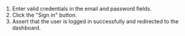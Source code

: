 1. Enter valid credentials in the email and password fields.
2. Click the "Sign in" button.
3. Assert that the user is logged in successfully and redirected to the dashboard.